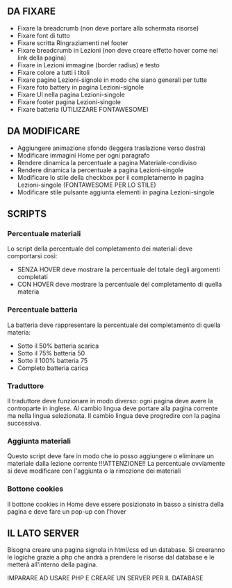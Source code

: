 ## DA FIXARE

- Fixare la breadcrumb (non deve portare alla schermata risorse)
- Fixare font di tutto
- Fixare scritta Ringraziamenti nel footer
- Fixare breadcrumb in Lezioni (non deve creare effetto hover come nei link della pagina)
- Fixare in Lezioni immagine (border radius) e testo
- Fixare colore a tutti i titoli
- Fixare pagine Lezioni-signole in modo che siano generali per tutte
- Fixare foto battery in pagina Lezioni-signole
- Fixare Ul nella pagina Lezioni-singole
- Fixare footer pagina Lezioni-singole
- Fixare batteria (UTILIZZARE FONTAWESOME)

## DA MODIFICARE

- Aggiungere animazione sfondo (leggera traslazione verso destra)
- Modificare immagini Home per ogni paragrafo
- Rendere dinamica la percentuale a pagina Materiale-condiviso
- Rendere dinamica la percentuale a pagina Lezioni-singole
- Modificare lo stile della checkbox per il completamento in pagina Lezioni-singole (FONTAWESOME PER LO STILE)
- Modificare stile pulsante aggiunta elementi in pagina Lezioni-singole

## SCRIPTS

### Percentuale materiali

Lo script della percentuale del completamento dei materiali deve comportarsi così:

- SENZA HOVER deve mostrare la percentuale del totale degli argomenti completati
- CON HOVER deve mostrare la percentuale del completamento di quella materia

### Percentuale batteria

La batteria deve rappresentare la percentuale dei completamento di quella materia:

- Sotto il 50% batteria scarica
- Sotto il 75% batteria 50
- Sotto il 100% batteria 75
- Completo batteria carica

### Traduttore

Il traduttore deve funzionare in modo diverso: ogni pagina deve avere la controparte in inglese.
Al cambio lingua deve portare alla pagina corrente ma nella lingua selezionata.
Il cambio lingua deve progredire con la pagina successiva.

### Aggiunta materiali

Questo script deve fare in modo che io posso aggiungere o eliminare un materiale dalla lezione corrente
!!!ATTENZIONE!!
La percentuale ovviamente si deve modificare con l'aggiunta o la rimozione dei materiali

### Bottone cookies

Il bottone cookies in Home deve essere posizionato in basso a sinistra della pagina e deve fare un pop-up con l'hover


## IL LATO SERVER

Bisogna creare una pagina signola in html/css ed un database.
Si creeranno le logiche grazie a php che andrà a prendere le risorse dal database e le metterà all'interno della pagina.

IMPARARE AD USARE PHP E CREARE UN SERVER PER IL DATABASE